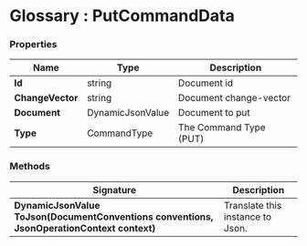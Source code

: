 ﻿# Glossary : PutCommandData

### Properties

| Name | Type | Description |
| ------------- | ------------- | ----- |
| **Id** | string | Document id |
| **ChangeVector** | string | Document change-vector |
| **Document** | DynamicJsonValue | Document to put |
| **Type** | CommandType | The Command Type (PUT) |

### Methods

| Signature | Description |
| ---------- | ----------- |
| **DynamicJsonValue ToJson(DocumentConventions conventions, JsonOperationContext context)** | Translate this instance to Json. |
